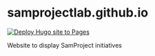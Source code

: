 # samprojectlab.github.io

[![Deploy Hugo site to Pages](https://github.com/samprojectlab/samprojectlab.github.io/actions/workflows/hugo.yaml/badge.svg?branch=master)](https://github.com/samprojectlab/samprojectlab.github.io/actions/workflows/hugo.yaml)

Website to display SamProject initiatives
